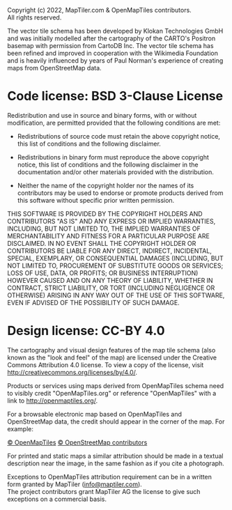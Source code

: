 Copyright (c) 2022, MapTiler.com & OpenMapTiles contributors.  
All rights reserved.

The vector tile schema has been developed by Klokan Technologies GmbH and
was initially modelled after the cartography of the CARTO's Positron basemap
with permission from CartoDB Inc.
The vector tile schema has been refined and improved in cooperation with
the Wikimedia Foundation and is heavily influenced by years of
Paul Norman's experience of creating maps from OpenStreetMap data.

# Code license: BSD 3-Clause License

Redistribution and use in source and binary forms, with or without
modification, are permitted provided that the following conditions are met:

* Redistributions of source code must retain the above copyright notice, this
  list of conditions and the following disclaimer.

* Redistributions in binary form must reproduce the above copyright notice,
  this list of conditions and the following disclaimer in the documentation
  and/or other materials provided with the distribution.

* Neither the name of the copyright holder nor the names of its
  contributors may be used to endorse or promote products derived from
  this software without specific prior written permission.

THIS SOFTWARE IS PROVIDED BY THE COPYRIGHT HOLDERS AND CONTRIBUTORS "AS IS"
AND ANY EXPRESS OR IMPLIED WARRANTIES, INCLUDING, BUT NOT LIMITED TO, THE
IMPLIED WARRANTIES OF MERCHANTABILITY AND FITNESS FOR A PARTICULAR PURPOSE ARE
DISCLAIMED. IN NO EVENT SHALL THE COPYRIGHT HOLDER OR CONTRIBUTORS BE LIABLE
FOR ANY DIRECT, INDIRECT, INCIDENTAL, SPECIAL, EXEMPLARY, OR CONSEQUENTIAL
DAMAGES (INCLUDING, BUT NOT LIMITED TO, PROCUREMENT OF SUBSTITUTE GOODS OR
SERVICES; LOSS OF USE, DATA, OR PROFITS; OR BUSINESS INTERRUPTION) HOWEVER
CAUSED AND ON ANY THEORY OF LIABILITY, WHETHER IN CONTRACT, STRICT LIABILITY,
OR TORT (INCLUDING NEGLIGENCE OR OTHERWISE) ARISING IN ANY WAY OUT OF THE USE
OF THIS SOFTWARE, EVEN IF ADVISED OF THE POSSIBILITY OF SUCH DAMAGE.

# Design license: CC-BY 4.0

The cartography and visual design features of the map tile schema (also known as
the "look and feel" of the map) are licensed under the Creative Commons
Attribution 4.0 license.
To view a copy of the license, visit http://creativecommons.org/licenses/by/4.0/.

Products or services using maps derived from OpenMapTiles schema need to visibly
credit "OpenMapTiles.org" or reference "OpenMapTiles" with a link to
http://openmaptiles.org/.

For a browsable electronic map based on OpenMapTiles and OpenStreetMap data, the
credit should appear in the corner of the map. For example:

[© OpenMapTiles](http://openmaptiles.org/) [© OpenStreetMap contributors](http://www.openstreetmap.org/copyright)

For printed and static maps a similar attribution should be made in a textual
description near the image, in the same fashion as if you cite a photograph.

Exceptions to OpenMapTiles attribution requirement can be in a written form granted
by MapTiler (info@maptiler.com).  
The project contributors grant MapTiler AG the license to give such
exceptions on a commercial basis.